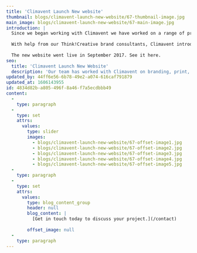 ```yaml
---
title: 'Climavent Launch New website'
thumbnail: blogs/climavent-launch-new-website/67-thumbnail-image.jpg
main_image: blogs/climavent-launch-new-website/67-main-image.jpg
introduction: |
  Since we began working with Climavent we have worked on a range of projects from branding and print to web design and web development.
  
  With help from our Think!Creative brand consultants, Climavent introduced a fresh appearance to help reposition their brand. This creative approach was carried through into print and a new responsive website ensuring consistency across the Climavent brand and all its material.
  
  The new website went live in September 2017. See it here.
seo:
  title: 'Climavent Launch New Website'
  description: 'Our team has worked with Climavent on branding, print, web design and web development projects. Get in touch about your own project on 01253 297900.'
updated_by: 44ff6e56-6b78-49e2-a074-616caf791879
updated_at: 1606143955
id: 4834d82b-a805-496f-8a46-f7a5ecdbbb49
content:
  -
    type: paragraph
  -
    type: set
    attrs:
      values:
        type: slider
        images:
          - blogs/climavent-launch-new-website/67-offset-image1.jpg
          - blogs/climavent-launch-new-website/67-offset-image2.jpg
          - blogs/climavent-launch-new-website/67-offset-image3.jpg
          - blogs/climavent-launch-new-website/67-offset-image4.jpg
          - blogs/climavent-launch-new-website/67-offset-image5.jpg
  -
    type: paragraph
  -
    type: set
    attrs:
      values:
        type: blog_content_group
        header: null
        blog_content: |
          [Get in touch today to discuss your project.](/contact)
          
        offset_image: null
  -
    type: paragraph
---
```


